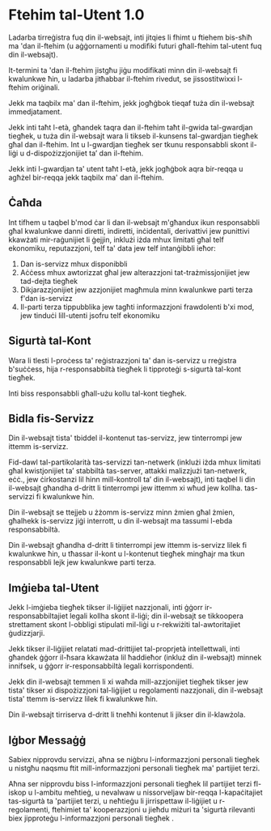 # Ftehim tal-Utent 1.0

Ladarba tirreġistra fuq din il-websajt, inti jitqies li fhimt u ftiehem bis-sħiħ ma 'dan il-ftehim (u aġġornamenti u modifiki futuri għall-ftehim tal-utent fuq din il-websajt).

It-termini ta 'dan il-ftehim jistgħu jiġu modifikati minn din il-websajt fi kwalunkwe ħin, u ladarba jitħabbar il-ftehim rivedut, se jissostitwixxi l-ftehim oriġinali.

Jekk ma taqbilx ma' dan il-ftehim, jekk jogħġbok tieqaf tuża din il-websajt immedjatament.

Jekk inti taħt l-età, għandek taqra dan il-ftehim taħt il-gwida tal-gwardjan tiegħek, u tuża din il-websajt wara li tikseb il-kunsens tal-gwardjan tiegħek għal dan il-ftehim. Int u l-gwardjan tiegħek ser tkunu responsabbli skont il-liġi u d-dispożizzjonijiet ta’ dan il-ftehim.

Jekk inti l-gwardjan ta' utent taħt l-età, jekk jogħġbok aqra bir-reqqa u agħżel bir-reqqa jekk taqbilx ma' dan il-ftehim.

## Ċaħda

Int tifhem u taqbel b'mod ċar li dan il-websajt m'għandux ikun responsabbli għal kwalunkwe danni diretti, indiretti, inċidentali, derivattivi jew punittivi kkawżati mir-raġunijiet li ġejjin, inklużi iżda mhux limitati għal telf ekonomiku, reputazzjoni, telf ta' data jew telf intanġibbli ieħor:

1. Dan is-servizz mhux disponibbli
1. Aċċess mhux awtorizzat għal jew alterazzjoni tat-trażmissjonijiet jew tad-dejta tiegħek
1. Dikjarazzjonijiet jew azzjonijiet magħmula minn kwalunkwe parti terza f'dan is-servizz
1. Il-parti terza tippubblika jew tagħti informazzjoni frawdolenti b'xi mod, jew tinduċi lill-utenti jsofru telf ekonomiku

## Sigurtà tal-Kont

Wara li tlesti l-proċess ta' reġistrazzjoni ta' dan is-servizz u rreġistra b'suċċess, hija r-responsabbiltà tiegħek li tipproteġi s-sigurtà tal-kont tiegħek.

Inti biss responsabbli għall-użu kollu tal-kont tiegħek.

## Bidla fis-Servizz

Din il-websajt tista' tbiddel il-kontenut tas-servizz, jew tinterrompi jew ittemm is-servizz.

Fid-dawl tal-partikolarità tas-servizzi tan-netwerk (inklużi iżda mhux limitati għal kwistjonijiet ta’ stabbiltà tas-server, attakki malizzjużi tan-netwerk, eċċ., jew ċirkostanzi lil hinn mill-kontroll ta’ din il-websajt), inti taqbel li din il-websajt għandha d-dritt li tinterrompi jew ittemm xi wħud jew kollha. tas-servizzi fi kwalunkwe ħin.

Din il-websajt se ttejjeb u żżomm is-servizz minn żmien għal żmien, għalhekk is-servizz jiġi interrott, u din il-websajt ma tassumi l-ebda responsabbiltà.

Din il-websajt għandha d-dritt li tinterrompi jew ittemm is-servizz lilek fi kwalunkwe ħin, u tħassar il-kont u l-kontenut tiegħek mingħajr ma tkun responsabbli lejk jew kwalunkwe parti terza.

## Imġieba tal-Utent

Jekk l-imġieba tiegħek tikser il-liġijiet nazzjonali, inti ġġorr ir-responsabbiltajiet legali kollha skont il-liġi; din il-websajt se tikkoopera strettament skont l-obbligi stipulati mil-liġi u r-rekwiżiti tal-awtoritajiet ġudizzjarji.

Jekk tikser il-liġijiet relatati mad-drittijiet tal-proprjetà intellettwali, inti għandek ġġorr il-ħsara kkawżata lil ħaddieħor (inkluż din il-websajt) minnek innifsek, u ġġorr ir-responsabbiltà legali korrispondenti.

Jekk din il-websajt temmen li xi waħda mill-azzjonijiet tiegħek tikser jew tista' tikser xi dispożizzjoni tal-liġijiet u regolamenti nazzjonali, din il-websajt tista' ttemm is-servizz lilek fi kwalunkwe ħin.

Din il-websajt tirriserva d-dritt li tneħħi kontenut li jikser din il-klawżola.

## Iġbor Messaġġ

Sabiex nipprovdu servizzi, aħna se niġbru l-informazzjoni personali tiegħek u nistgħu naqsmu ftit mill-informazzjoni personali tiegħek ma' partijiet terzi.

Aħna ser nipprovdu biss l-informazzjoni personali tiegħek lil partijiet terzi fl-iskop u l-ambitu meħtieġ, u nevalwaw u nissorveljaw bir-reqqa l-kapaċitajiet tas-sigurtà ta 'partijiet terzi, u neħtieġu li jirrispettaw il-liġijiet u r-regolamenti, ftehimiet ta' kooperazzjoni u jieħdu miżuri ta 'sigurtà rilevanti biex jipproteġu l-informazzjoni personali tiegħek .
